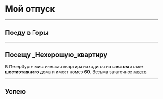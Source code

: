 # Мой отпуск

---
## Поеду в **Горы**

---
## Посещу **_Нехорошую_квартиру**
В Петербурге мистическая квартира находится на **шестом** этаже **шестиэтажного** дома и имеет номер **60**. Весьма загаточное [место](https://yandex.ru/maps/-/CCUJZIcN1A)

---
## Успею
